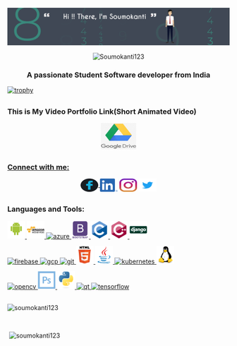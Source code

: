 ![image](Calm-Sea-LinkedIn-Header.jpg) <p align="center"> <img src="https://komarev.com/ghpvc/?username=Soumokanti123&label=Profile%20views&color=0e75b6&style=flat" alt="Soumokanti123" /> </p>


<h3 align="center">A passionate Student Software developer from India</h3>



[![trophy](https://github-profile-trophy.vercel.app/?username=Soumokanti123&theme=onedark)](https://github.com/Soumokanti123/github-profile-trophy)

##


<h3>This is My Video Portfolio Link(Short Animated Video)</h3>
<p align="center">
    <a href="https://drive.google.com/file/d/13o6xiPf2lmi3BrHgmSw0ro-xCT3XD65k/view?usp=sharing" target="blank"><img align="center"
            src="https://github.com/Soumokanti123/Soumokanti123/blob/main/60kib-980x928-shit-google-drive-logo-sv-115630563538eow2knees.png" alt="facebook" height="60"
            width="80" /> 
 </p>


##


<h3 align="left">Connect with me:</h3>
<p align="center">
    <a href="https://www.facebook.com/soumo.bera.79" target="blank"><img align="center"
            src="https://github.com/Soumokanti123/Soumokanti123/blob/main/facebook-logo.svg" alt="facebook" height="30"
            width="40" /> 
    <a href="https://www.linkedin.com/in/soumokanti-bera-3882611a1/" target="blank"><img align="center"
            src="https://github.com/Soumokanti123/Soumokanti123/blob/main/linkedin.png" alt="linkedin" height="30"
            width="40" /></a>
    <a href="https://www.instagram.com/soumo_bera/" target="blank"><img align="center"
            src="https://github.com/Soumokanti123/Soumokanti123/blob/main/instagram.svg" alt="instagram" height="30"
            width="40" /></a>
    <a href="https://www.instagram.com/soumo_bera/" target="blank"><img align="center"
            src="https://github.com/Soumokanti123/Soumokanti123/blob/main/twitter.svg" alt="twitter" height="30"
            width="40" bg="blue"/></a>
</p>

##

<h3 align="left">Languages and Tools:</h3>
<p align="left"> 
  <a href="https://developer.android.com" target="_blank"> <img src="https://raw.githubusercontent.com/devicons/devicon/master/icons/android/android-original-wordmark.svg" alt="android" width="40" height="40"/> </a> <a href="https://aws.amazon.com" target="_blank"> <img src="https://raw.githubusercontent.com/devicons/devicon/master/icons/amazonwebservices/amazonwebservices-original-wordmark.svg" alt="aws" width="40" height="40"/> </a> 
    <a href="https://azure.microsoft.com/en-in/" target="_blank"> <img src="https://www.vectorlogo.zone/logos/microsoft_azure/microsoft_azure-icon.svg" alt="azure" width="40" height="40"/> </a> 
  <a href="https://getbootstrap.com" target="_blank"> <img src="https://raw.githubusercontent.com/devicons/devicon/master/icons/bootstrap/bootstrap-plain-wordmark.svg" alt="bootstrap" width="40" height="40"/> </a> <a href="https://www.cprogramming.com/" target="_blank"> <img src="https://raw.githubusercontent.com/devicons/devicon/master/icons/c/c-original.svg" alt="c" width="40" height="40"/> </a> 
  <a href="https://www.w3schools.com/cpp/" target="_blank"> <img src="https://raw.githubusercontent.com/devicons/devicon/master/icons/cplusplus/cplusplus-original.svg" alt="cplusplus" width="40" height="40"/> </a> <a href="https://www.djangoproject.com/" target="_blank"> <img src="https://raw.githubusercontent.com/devicons/devicon/master/icons/django/django-original.svg" alt="django" width="40" height="40"/> </a> 
  
  <a href="https://firebase.google.com/" target="_blank"> <img src="https://www.vectorlogo.zone/logos/firebase/firebase-icon.svg" alt="firebase" width="40" height="40"/> </a> <a href="https://cloud.google.com" target="_blank"> <img src="https://www.vectorlogo.zone/logos/google_cloud/google_cloud-icon.svg" alt="gcp" width="40" height="40"/> </a>
  <a href="https://git-scm.com/" target="_blank"> <img src="https://www.vectorlogo.zone/logos/git-scm/git-scm-icon.svg" alt="git" width="40" height="40"/> </a>
  <a href="https://www.w3.org/html/" target="_blank"> <img src="https://raw.githubusercontent.com/devicons/devicon/master/icons/html5/html5-original-wordmark.svg" alt="html5" width="40" height="40"/> </a> <a href="https://www.java.com" target="_blank"> <img src="https://raw.githubusercontent.com/devicons/devicon/master/icons/java/java-original.svg" alt="java" width="40" height="40"/> </a> 
  <a href="https://kubernetes.io" target="_blank"> <img src="https://www.vectorlogo.zone/logos/kubernetes/kubernetes-icon.svg" alt="kubernetes" width="40" height="40"/> </a> 
  <a href="https://www.linux.org/" target="_blank"> <img src="https://raw.githubusercontent.com/devicons/devicon/master/icons/linux/linux-original.svg" alt="linux" width="40" height="40"/> </a> 
  
  <a href="https://opencv.org/" target="_blank"> <img src="https://www.vectorlogo.zone/logos/opencv/opencv-icon.svg" alt="opencv" width="40" height="40"/> </a>
  <a href="https://www.photoshop.com/en" target="_blank"> <img src="https://raw.githubusercontent.com/devicons/devicon/master/icons/photoshop/photoshop-line.svg" alt="photoshop" width="40" height="40"/> </a>
  <a href="https://www.python.org" target="_blank"> <img src="https://raw.githubusercontent.com/devicons/devicon/master/icons/python/python-original.svg" alt="python" width="40" height="40"/> </a> 
  <a href="https://www.qt.io/" target="_blank"> <img src="https://upload.wikimedia.org/wikipedia/commons/0/0b/Qt_logo_2016.svg" alt="qt" width="40" height="40"/> </a>
  <a href="https://www.tensorflow.org" target="_blank"> <img src="https://www.vectorlogo.zone/logos/tensorflow/tensorflow-icon.svg" alt="tensorflow" width="40" height="40"/> </a> </p>


##

<p><img align="center" src="https://github-readme-stats.vercel.app/api/top-langs?username=soumokanti123&show_icons=true&locale=en&layout=compact&theme=dark" alt="soumokanti123" /></p>

<br>
<p>&nbsp;<img align="center" src="https://github-readme-stats.vercel.app/api?username=soumokanti123&show_icons=true&locale=en&theme=dark" alt="soumokanti123" /></p>
</br>
